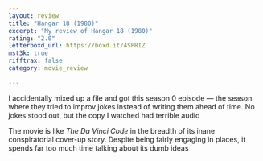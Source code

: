 ```yaml
---
layout: review
title: "Hangar 18 (1980)"
excerpt: "My review of Hangar 18 (1980)"
rating: "2.0"
letterboxd_url: https://boxd.it/4SPRIZ
mst3k: true
rifftrax: false
category: movie_review

---
```


I accidentally mixed up a file and got this season 0 episode — the season where they tried to improv jokes instead of writing them ahead of time. No jokes stood out, but the copy I watched had terrible audio

The movie is like <i>The Da Vinci Code </i>in the breadth of its inane conspiratorial cover-up story. Despite being fairly engaging in places, it spends far too much time talking about its dumb ideas